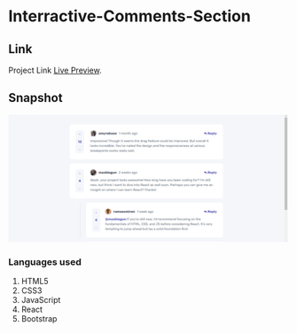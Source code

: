 # Interractive-Comments-Section

## Link

Project Link [Live Preview](https://inter-com-app.netlify.app/).

## Snapshot

![This is a alt text.](./public/snapshot.PNG "Snapshot")

### Languages used

1. HTML5
1. CSS3
1. JavaScript
1. React
1. Bootstrap
